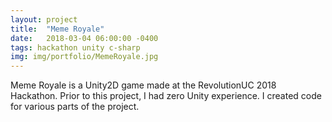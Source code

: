 ```yaml
---
layout: project
title:  "Meme Royale"
date:   2018-03-04 06:00:00 -0400
tags: hackathon unity c-sharp
img: img/portfolio/MemeRoyale.jpg
---
```


Meme Royale is a Unity2D game made at the RevolutionUC 2018 Hackathon. Prior to this project, I had zero Unity experience. I created code for various parts of the project.